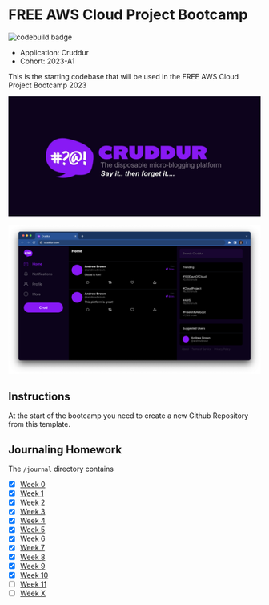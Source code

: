 # FREE AWS Cloud Project Bootcamp

![codebuild badge](https://codebuild.us-east-1.amazonaws.com/badges?uuid=eyJlbmNyeXB0ZWREYXRhIjoiZHRXMEVkU2RMM3BuMlg3Z2ZLOFR1eGg5ZWtmK2dxZTVLYXlralNHTFRNSVo4dmR4alY5MUgydThmUFRuS0xka095LzBhZkJKeE1ac0JCUkJsTThQWlEwPSIsIml2UGFyYW1ldGVyU3BlYyI6Im14TjdyTFkyYlAzTnlmODIiLCJtYXRlcmlhbFNldFNlcmlhbCI6MX0%3D&branch=main)

- Application: Cruddur
- Cohort: 2023-A1

This is the starting codebase that will be used in the FREE AWS Cloud Project Bootcamp 2023

![Cruddur Graphic](_docs/assets/cruddur-banner.jpg)

![Cruddur Screenshot](_docs/assets/cruddur-screenshot.png)

## Instructions

At the start of the bootcamp you need to create a new Github Repository from this template.

## Journaling Homework

The `/journal` directory contains

- [x] [Week 0](journal/week0.md)
- [x] [Week 1](journal/week1.md)
- [x] [Week 2](journal/week2.md)
- [x] [Week 3](journal/week3.md)
- [x] [Week 4](journal/week4.md)
- [x] [Week 5](journal/week5.md)
- [x] [Week 6](journal/week6.md)
- [x] [Week 7](journal/week7.md)
- [x] [Week 8](journal/week8.md)
- [x] [Week 9](journal/week9.md)
- [x] [Week 10](journal/week10.md)
- [ ] [Week 11](journal/week11.md)
- [ ] [Week X](journal/weekX.md)
